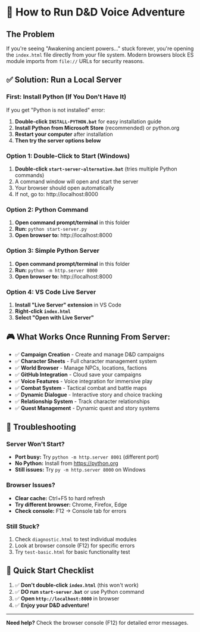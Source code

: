 # 🎲 How to Run D&D Voice Adventure

## The Problem
If you're seeing "Awakening ancient powers..." stuck forever, you're opening the `index.html` file directly from your file system. Modern browsers block ES module imports from `file://` URLs for security reasons.

## ✅ Solution: Run a Local Server

### First: Install Python (If You Don't Have It)
If you get "Python is not installed" error:
1. **Double-click `INSTALL-PYTHON.bat`** for easy installation guide
2. **Install Python from Microsoft Store** (recommended) or python.org
3. **Restart your computer** after installation
4. **Then try the server options below**

### Option 1: Double-Click to Start (Windows)
1. **Double-click `start-server-alternative.bat`** (tries multiple Python commands)
2. A command window will open and start the server
3. Your browser should open automatically
4. If not, go to: http://localhost:8000

### Option 2: Python Command
1. **Open command prompt/terminal** in this folder
2. **Run:** `python start-server.py`
3. **Open browser to:** http://localhost:8000

### Option 3: Simple Python Server
1. **Open command prompt/terminal** in this folder  
2. **Run:** `python -m http.server 8000`
3. **Open browser to:** http://localhost:8000

### Option 4: VS Code Live Server
1. **Install "Live Server" extension** in VS Code
2. **Right-click `index.html`**
3. **Select "Open with Live Server"**

## 🎮 What Works Once Running From Server:

- ✅ **Campaign Creation** - Create and manage D&D campaigns
- ✅ **Character Sheets** - Full character management system
- ✅ **World Browser** - Manage NPCs, locations, factions
- ✅ **GitHub Integration** - Cloud save your campaigns
- ✅ **Voice Features** - Voice integration for immersive play
- ✅ **Combat System** - Tactical combat and battle maps
- ✅ **Dynamic Dialogue** - Interactive story and choice tracking
- ✅ **Relationship System** - Track character relationships
- ✅ **Quest Management** - Dynamic quest and story systems

## 🔧 Troubleshooting

### Server Won't Start?
- **Port busy:** Try `python -m http.server 8001` (different port)
- **No Python:** Install from https://python.org
- **Still issues:** Try `py -m http.server 8000` on Windows

### Browser Issues?
- **Clear cache:** Ctrl+F5 to hard refresh
- **Try different browser:** Chrome, Firefox, Edge
- **Check console:** F12 → Console tab for errors

### Still Stuck?
1. Check `diagnostic.html` to test individual modules
2. Look at browser console (F12) for specific errors
3. Try `test-basic.html` for basic functionality test

## 🚀 Quick Start Checklist

1. ✅ **Don't double-click `index.html`** (this won't work)
2. ✅ **DO run `start-server.bat`** or use Python command
3. ✅ **Open `http://localhost:8000`** in browser
4. ✅ **Enjoy your D&D adventure!**

---

**Need help?** Check the browser console (F12) for detailed error messages.